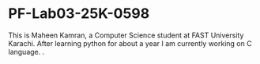 # PF-Lab03-25K-0598
This is Maheen Kamran, a Computer Science student at FAST University Karachi. After learning python for about a year I am currently working on C language. .
